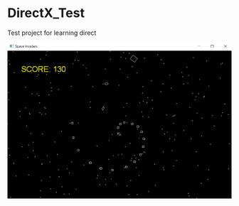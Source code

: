 # DirectX_Test
Test project for learning direct

![TRAFFIC DATA](https://github.com/nfynt/DirectXTest/blob/master/space.PNG?raw=true)
